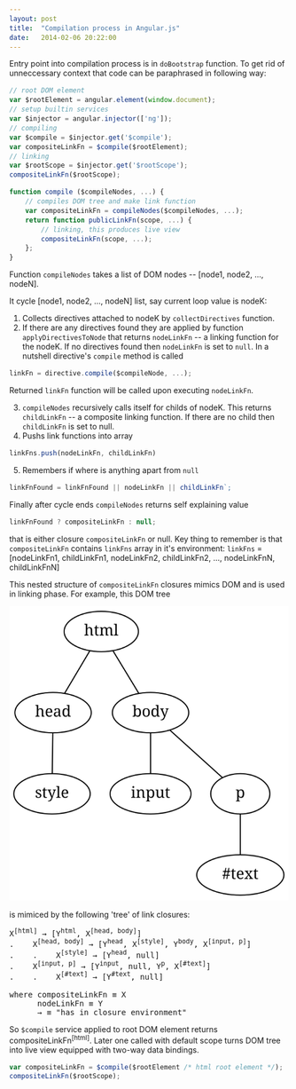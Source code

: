 ```yaml
---
layout: post
title:  "Compilation process in Angular.js"
date:   2014-02-06 20:22:00
---
```


Entry point into compilation process is in `doBootstrap` function. To get rid of unneccessary context that code can be paraphrased in following way:

```javascript
// root DOM element
var $rootElement = angular.element(window.document);
// setup builtin services
var $injector = angular.injector(['ng']);
// compiling
var $compile = $injector.get('$compile');
var compositeLinkFn = $compile($rootElement);
// linking
var $rootScope = $injector.get('$rootScope');
compositeLinkFn($rootScope);
```



```javascript
function compile ($compileNodes, ...) {
    // compiles DOM tree and make link function
    var compositeLinkFn = compileNodes($compileNodes, ...);
    return function publicLinkFn(scope, ...) {
        // linking, this produces live view
        compositeLinkFn(scope, ...);
    };
}
```

Function `compileNodes` takes a list of DOM nodes -- [node1, node2, ..., nodeN].

It cycle  [node1, node2, ..., nodeN] list, say current loop value is nodeK:

1. Collects directives attached to nodeK by `collectDirectives` function.
2. If there are any directives found they are applied by function `applyDirectivesToNode` that returns `nodeLinkFn`  -- a linking function for the nodeK. If no directives found then `nodeLinkFn` is set to `null`. In a nutshell directive's `compile` method is called

  ```javascript
  linkFn = directive.compile($compileNode, ...);
  ```
Returned `linkFn` function will be called upon executing `nodeLinkFn`.

3. `compileNodes` recursively calls itself for childs of nodeK. This returns `childLinkFn` -- a composite linking function. If there are no child then `childLinkFn` is set to null.
4. Pushs link functions into array

  ```javascript
  linkFns.push(nodeLinkFn, childLinkFn)
  ```

5. Remembers if where is anything apart from `null`

  ```javascript
  linkFnFound = linkFnFound || nodeLinkFn || childLinkFn`;
  ```

Finally after cycle ends `compileNodes` returns self explaining value

```javascript
linkFnFound ? compositeLinkFn : null;
```

that is either closure `compositeLinkFn` or null. Key thing to remember is that `compositeLinkFn` contains `linkFns` array in it's environment: `linkFns` = [nodeLinkFn1, childLinkFn1, nodeLinkFn2, childLinkFn2, ..., nodeLinkFnN, childLinkFnN]

This nested structure of `compositeLinkFn` closures mimics DOM and is used in linking phase. For example, this DOM tree

<div class="illustration">
    <img class="illustration__img" src="/assets/img/angular-compilation-dom.5e3dc879.svg">
</div>

is mimiced by the following 'tree' of link closures:

<pre>
X<sup>[html]</sup> &rarr; [Y<sup>html</sup>, X<sup>[head, body]</sup>]
.    X<sup>[head, body]</sup> &rarr; [Y<sup>head</sup>, X<sup>[style]</sup>, Y<sup>body</sup>, X<sup>[input, p]</sup>]
.    .    X<sup>[style]</sup> &rarr; [Y<sup>head</sup>, null]
.    X<sup>[input, p]</sup> &rarr; [Y<sup>input</sup>, null, Y<sup>p</sup>, X<sup>[#text]</sup>]
.    .    X<sup>[#text]</sup> &rarr; [Y<sup>#text</sup>, null]

where compositeLinkFn &equiv; X
      nodeLinkFn &equiv; Y
      &rarr; &equiv; "has in closure environment"
</pre>

So `$compile` service applied to root DOM element returns compositeLinkFn<sup>[html]</sup>. Later one called with default scope turns DOM tree into live view equipped with two-way data bindings.

```javascript
var compositeLinkFn = $compile($rootElement /* html root element */);
compositeLinkFn($rootScope);
```